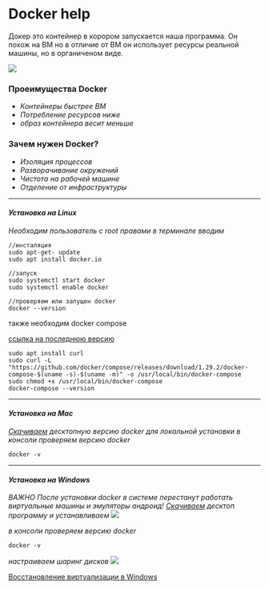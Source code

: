 # Docker help

Докер это контейнер в корором запускается наша программа.
Он похож на ВМ но в отличие от ВМ он использует ресурсы реальной машины,
но в органиченом виде.

![](https://i.imgur.com/53IsqWb.png) 

### Проеимущества Docker
* _Контейнеры быстрее ВМ_
* _Потребление ресурсов ниже_ 
* _образ контейнера весит меньше_

### Зачем нужен Docker?

* _Изоляция процессов_
* _Разворачивание окружений_
* _Чистота на рабочей машине_
* _Отделение от инфраструктуры_
---
#### _Установка на Linux_
_Необходим пользователь с root правами
в терминале вводим_
```terminal
//инсталяция
sudo apt-get- update
sudo apt install docker.io

//запуск
sudo systemctl start docker
sudo systemctl enable docker

//проверяем или запущен docker
docker --version
```
также необходим docker compose

[ссылка на последнюю версию](https://docs.docker.com/compose/install/)
```terminal
sudo apt install curl
sudo curl -L "https://github.com/docker/compose/releases/download/1.29.2/docker-compose-$(uname -s)-$(uname -m)" -o /usr/local/bin/docker-compose
sudo chmod +x /usr/local/bin/docker-compose
docker-compose --version
```
---
#### _Установка на Mac_
_[Скачиваем](https://hub.docker.com/editions/community/docker-ce-desktop-mac) десктопную версию docker для локальной установки
в консоли проверяем версию docker_
```terminal
docker -v
```
---
#### _Установка на Windows_
_ВАЖНО После установки docker в системе перестанут работать виртуальные машины и эмуляторы андроид!_
_[Скачиваем](https://www.docker.com/products/docker-desktop) десктоп программу и устанавливаем_
![](https://i.imgur.com/uLLyRsR.png)

_в консоли проверяем версию docker_
```terminal
docker -v
```
_настраиваем шаринг дисков_
![](https://i.imgur.com/TuyLWUd.png)

[Восстановление виртуализации в Windows](RestoreHyper_V/restoreHiper_v.md)
